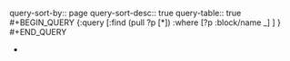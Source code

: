 query-sort-by:: page
query-sort-desc:: true
query-table:: true
#+BEGIN_QUERY
{:query
 [:find (pull ?p [*])
 :where
 [?p :block/name _]
]
}
#+END_QUERY

-